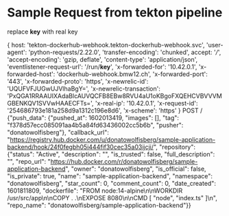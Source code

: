 # Sample Request from tekton pipeline
replace __key__ with real key  

{
  host: 'tekton-dockerhub-webhook.tekton-dockerhub-webhook.svc',
  'user-agent': 'python-requests/2.22.0',
  'transfer-encoding': 'chunked',
  accept: '*/*',
  'accept-encoding': 'gzip, deflate',
  'content-type': 'application/json',
  'eventlistener-request-url': '/run/__key__',
  'x-forwarded-for': '10.42.0.1',
  'x-forwarded-host': 'dockerhub-webhook.bmw12.ch',
  'x-forwarded-port': '443',
  'x-forwarded-proto': 'https',
  'x-newrelic-id': 'UQUFVFJUGwUJVlhaBgY=',
  'x-newrelic-transaction': 'PxQGA1RRAAUIXAdaBlcAUVQCFB8EBw8RVU4aU1oKBgoFXQEHCVBVVVMGBENKQV1SVVwHAAECFTs=',
  'x-real-ip': '10.42.0.1',
  'x-request-id': '254686793e181a258d9a1312c196e8d6',
  'x-scheme': 'https'
}
POST
/
{"push_data": {"pushed_at": 1602013419, "images": [], "tag": "f378d57ecc085091aa4b5a84fd63436002cc5b6b", "pusher": "donatowolfisberg"}, "callback_url": "https://registry.hub.docker.com/u/donatowolfisberg/sample-application-backend/hook/24f0fegbh05i444fif30cec35a03ijcji/", "repository": {"status": "Active", "description": "", "is_trusted": false, "full_description": "", "repo_url": "https://hub.docker.com/r/donatowolfisberg/sample-application-backend", "owner": "donatowolfisberg", "is_official": false, "is_private": true, "name": "sample-application-backend", "namespace": "donatowolfisberg", "star_count": 0, "comment_count": 0, "date_created": 1601811809, "dockerfile": "FROM node:14-alpine\n\nWORKDIR /usr/src/app\n\nCOPY . .\nEXPOSE 8080\n\nCMD [ \"node\", \"index.ts\" ]\n", "repo_name": "donatowolfisberg/sample-application-backend"}}
